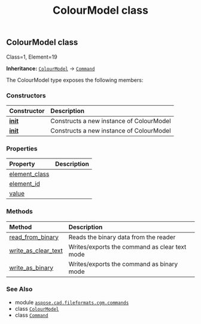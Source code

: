 ﻿---
title: ColourModel class
second_title: Aspose.CAD for Python via .NET API References
description: 
type: docs
weight: 420
url: /python-net/aspose.cad.fileformats.cgm.commands/colourmodel/
is_root: false
---

## ColourModel class

Class=1, Element=19



**Inheritance:** [`ColourModel`](/cad/python-net/aspose.cad.fileformats.cgm.commands/colourmodel) → 
[`Command`](/cad/python-net/aspose.cad.fileformats.cgm.commands/command)



The ColourModel type exposes the following members:

### Constructors
| Constructor | Description |
| :- | :- |
| [__init__](/cad/python-net/aspose.cad.fileformats.cgm.commands/colourmodel/__init__/#aspose.cad.fileformats.cgm.CgmFile) | Constructs a new instance of ColourModel |
| [__init__](/cad/python-net/aspose.cad.fileformats.cgm.commands/colourmodel/__init__/#aspose.cad.fileformats.cgm.CgmFile-ColourModel.Model) | Constructs a new instance of ColourModel |


### Properties
| Property | Description |
| :- | :- |
| [element_class](/cad/python-net/aspose.cad.fileformats.cgm.commands/colourmodel/element_class) |  |
| [element_id](/cad/python-net/aspose.cad.fileformats.cgm.commands/colourmodel/element_id) |  |
| [value](/cad/python-net/aspose.cad.fileformats.cgm.commands/colourmodel/value) |  |


### Methods
| Method | Description |
| :- | :- |
| [read_from_binary](/cad/python-net/aspose.cad.fileformats.cgm.commands/colourmodel/read_from_binary/#aspose.cad.fileformats.cgm.IBinaryReader) | Reads the binary data from the reader |
| [write_as_clear_text](/cad/python-net/aspose.cad.fileformats.cgm.commands/colourmodel/write_as_clear_text/#aspose.cad.fileformats.cgm.IClearTextWriter) | Writes/exports the command as clear text mode |
| [write_as_binary](/cad/python-net/aspose.cad.fileformats.cgm.commands/colourmodel/write_as_binary/#aspose.cad.fileformats.cgm.IBinaryWriter) | Writes/exports the command as binary mode |



### See Also
* module [`aspose.cad.fileformats.cgm.commands`](..)
* class [`ColourModel`](/cad/python-net/aspose.cad.fileformats.cgm.commands/colourmodel)
* class [`Command`](/cad/python-net/aspose.cad.fileformats.cgm.commands/command)
